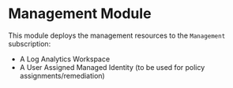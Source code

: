 # Management Module

This module deploys the management resources to the `Management` subscription:

- A Log Analytics Workspace
- A User Assigned Managed Identity (to be used for policy assignments/remediation)
